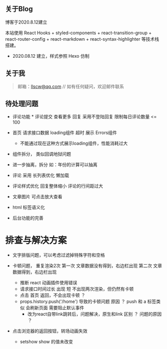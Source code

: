 ## 关于Blog

博客于2020.8.12建立

本站使用 React Hooks + styled-components + react-transition-group + react-router-config + react-markdown + react-syntax-highlighter 等技术栈搭建。
  - 2020.08.12 建立，样式参照 Hexo 仿制
## 关于我

> 邮箱：llscw@qq.com    // 如有任何疑问，欢迎邮件联系

## 待处理问题
  - 评论功能 * 评论提交 查看更多 回复  采用不登陆回复 限制每日评论数量 <= 100

  - 首页 请求接口数据 loading组件 超时 展示 Errors组件
    - 不能通过现在这种方式展示loading组件，性能消耗过大
    
  - 组件拆分，  类似回调地狱问题
  - 进一步抽离，拆分  如：年份的计算可以抽离
  - 评论 采用 长列表优化 懒加载
  - 评论样式优化 回复整体缩小  评论的行间距过大

  - 文章图片 可点击放大查看

  - html 标签语义化

  - 后台功能的完善

  # 排查与解决方案
  - 文字排版问题，可以考虑过滤掉特殊字符和空格

  - 卡顿问题， 重复渲染2次 第一次 文章数据没有得到，右边栏出现  第二次 文章数据得到，右边栏出现
    - 推断 react 动画插件使用错误
    - 请求接口时间过长 出现  短 不出现两次渲染，但仍然有卡顿
    - 点击 首页 返回，不会出现卡顿 ？ 
    - props.history.push('/home') 导致的卡顿问题 原因 ？ push 和 a 标签类似 会刷新页面 需要阻止默认事件
      - 改为react自带link跳转后，问题解决，原生和link 区别 ？ 问题的原因 ？

  - 点击浏览器的返回按钮，转场动画失效 
    - setshow show 的值未改变